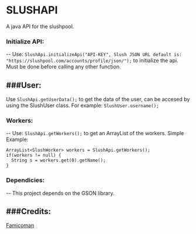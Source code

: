 # SLUSHAPI
A java API for the slushpool. 

### Initialize API: 
--
Use: `SlushApi.initializeApi("API-KEY", Slush JSON URL default is: "https://slushpool.com/accounts/profile/json/");` to initialize the api. Must be done before calling any other function.

###User:
--
Use `SlushApi.getUserData();` to get the data of the user, can be accesed by using the SlushUser class. For example: `SlushUser.username();`

### Workers:
--
Use: `SlushApi.getWorkers();` to get an ArrayList of the workers. Simple Example: 
```
ArrayList<SlushWorker> workers = SlushApi.getWorkers();
if(workers != null) {
  String s = workers.get(0).getName();
}

```


### Dependicies:
--
This project depends on the GSON library. 

###Credits:
--
[Famicoman](https://github.com/Famicoman)


